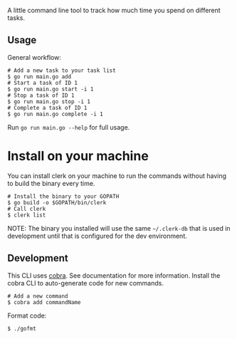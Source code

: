 A little command line tool to track how much time you spend on different tasks.

## Usage

General workflow:

```
# Add a new task to your task list
$ go run main.go add
# Start a task of ID 1
$ go run main.go start -i 1
# Stop a task of ID 1
$ go run main.go stop -i 1
# Complete a task of ID 1
$ go run main.go complete -i 1
```

Run `go run main.go --help` for full usage.

# Install on your machine

You can install clerk on your machine to run the commands without having to build the binary every time.

```
# Install the binary to your GOPATH
$ go build -o $GOPATH/bin/clerk
# Call clerk
$ clerk list
```

NOTE: The binary you installed will use the same `~/.clerk-db` that is used in development until that is configured for the dev environment.

## Development

This CLI uses [cobra](https://github.com/spf13/cobra). See documentation for more information. Install the cobra CLI to auto-generate code for new commands.

```
# Add a new command
$ cobra add commandName
```

Format code:

```
$ ./gofmt
```
